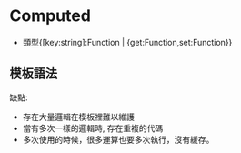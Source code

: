 # Computed

- 類型{[key:string]:Function | {get:Function,set:Function}}

## 模板語法

缺點:

- 存在大量邏輯在模板裡難以維護
- 當有多次一樣的邏輯時, 存在重複的代碼
- 多次使用的時候，很多運算也要多次執行，沒有緩存。
